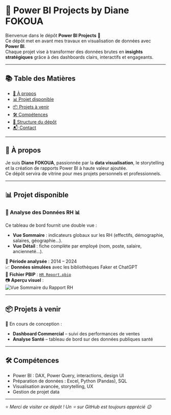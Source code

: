 # 💼 Power BI Projects by Diane FOKOUA

Bienvenue dans le dépôt **Power BI Projects** 🚀  
Ce dépôt met en avant mes travaux en visualisation de données avec **Power BI**.  
Chaque projet vise à transformer des données brutes en **insights stratégiques** grâce à des dashboards clairs, interactifs et engageants.

---

## 📚 Table des Matières

- [📌 À propos](#-à-propos)
- [📊 Projet disponible](#-projet-disponible)
- [📦 Projets à venir](#-projets-à-venir)
- [🛠️ Compétences](#️-compétences)
- [📁 Structure du dépôt](#-structure-du-dépôt)
- [📬 Contact](#-contact)

---

## 📌 À propos

Je suis **Diane FOKOUA**, passionnée par la **data visualisation**, le storytelling et la création de rapports Power BI à haute valeur ajoutée.  
Ce dépôt servira de vitrine pour mes projets personnels et professionnels.

---

## 📊 Projet disponible

### 📌 Analyse des Données RH 📊

Ce tableau de bord fournit une double vue :
- **Vue Sommaire** : indicateurs globaux sur les RH (effectifs, démographie, salaires, géographie…).
- **Vue Détail** : fiche complète par employé (nom, poste, salaire, ancienneté...).

📆 **Période analysée** : 2014 – 2024  
📈 **Données simulées** avec les bibliothèques Faker et ChatGPT  
📁 **Fichier PBIP** : [`HR Report.pbip`](./hr-analytics-project/Scripts/HR%20Report.pbip)  
📷 **Aperçu visuel** :  
![Vue Sommaire du Rapport RH](./hr-analytics-project/Dashboard%20Images/rapport_rh_vue_sommaire.png)

---

## 📦 Projets à venir

🔧 En cours de conception :
- **Dashboard Commercial** – suivi des performances de ventes  
- **Analyse Santé** – tableau de bord sur des données publiques santé  

---

## 🛠️ Compétences

- Power BI : DAX, Power Query, interactions, design UI
- Préparation de données : Excel, Python (Pandas), SQL
- Visualisation avancée, storytelling, UX
- Gestion de projet data

---

⭐ *Merci de visiter ce dépôt ! Un ⭐ sur GitHub est toujours apprécié 😉*
